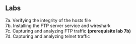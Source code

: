 ## Labs

7a. Verifying the integrity of the hosts file  
7b. Installing the FTP server service and wireshark  
7c. Capturing and analyzing FTP traffic **(prerequisite lab 7b)**  
7d. Capturing and analyzing telnet traffic  
